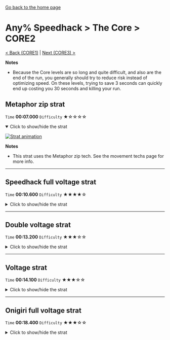 [Go back to the home page](https://github.com/Doublevil/scbspeedrun)

# Any% Speedhack > The Core > CORE2

[< Back (CORE1)](https://github.com/Doublevil/scbspeedrun/blob/main/levels/any_sh/CORE/CORE1.md) | [Next (CORE3) >](https://github.com/Doublevil/scbspeedrun/blob/main/levels/any_sh/CORE/CORE3.md)

**Notes**
- Because the Core levels are so long and quite difficult, and also are the end of the run, you generally should try to reduce risk instead of optimizing speed. On these levels, trying to save 3 seconds can quickly end up costing you 30 seconds and killing your run.

## Metaphor zip strat

`Time` **00:07.000** `Difficulty` ★☆☆☆☆
<details open>
  <summary>Click to show/hide the strat</summary>

  [![Strat animation](https://github.com/Doublevil/scbspeedrun/blob/main/media/levels/CORE/CORE2_MetaphorZip.webp)](https://github.com/Doublevil/scbspeedrun/blob/main/media/levels/CORE/CORE2_MetaphorZip.mp4?raw=true)

  **Notes**
  - This strat uses the Metaphor zip tech. See the movement techs page for more info.
</details>

---
## Speedhack full voltage strat

`Time` **00:10.600** `Difficulty` ★★★★☆
<details>
  <summary>Click to show/hide the strat</summary>

  [![Strat animation](https://github.com/Doublevil/scbspeedrun/blob/main/media/levels/CORE/CORE2_S_FullVoltageStrat.webp)](https://github.com/Doublevil/scbspeedrun/blob/main/media/levels/CORE/CORE2_S_FullVoltageStrat.mp4?raw=true)
</details>

---
## Double voltage strat

`Time` **00:13.200** `Difficulty` ★★★☆☆
<details>
  <summary>Click to show/hide the strat</summary>

  [![Strat animation](https://github.com/Doublevil/scbspeedrun/blob/main/media/levels/CORE/CORE2_DoubleVoltageStrat.webp)](https://github.com/Doublevil/scbspeedrun/blob/main/media/levels/CORE/CORE2_DoubleVoltageStrat.mp4?raw=true)
</details>

---
## Voltage strat

`Time` **00:14.100** `Difficulty` ★★★☆☆
<details>
  <summary>Click to show/hide the strat</summary>

  [![Strat animation](https://github.com/Doublevil/scbspeedrun/blob/main/media/levels/CORE/CORE2_VoltageStrat.webp)](https://github.com/Doublevil/scbspeedrun/blob/main/media/levels/CORE/CORE2_VoltageStrat.mp4?raw=true)
</details>

---
## Onigiri full voltage strat

`Time` **00:18.400** `Difficulty` ★★★☆☆
<details>
  <summary>Click to show/hide the strat</summary>

  [![Strat animation](https://github.com/Doublevil/scbspeedrun/blob/main/media/levels/CORE/CORE2_OnigiriStrat.webp)](https://github.com/Doublevil/scbspeedrun/blob/main/media/levels/CORE/CORE2_OnigiriStrat.mp4?raw=true)
</details>
